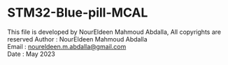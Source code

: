 # STM32-Blue-pill-MCAL

This file is developed by NourEldeen Mahmoud Abdalla, All copyrights are reserved 
Author    : NourEldeen Mahmoud Abdalla                                              
Email     : noureldeen.m.abdalla@gmail.com                                                           
Date      : May 2023                                                         
